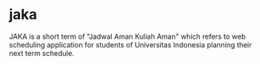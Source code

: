 # jaka
JAKA is a short term of "Jadwal Aman Kuliah Aman" which refers to web scheduling application for students of Universitas Indonesia planning their next term schedule.
